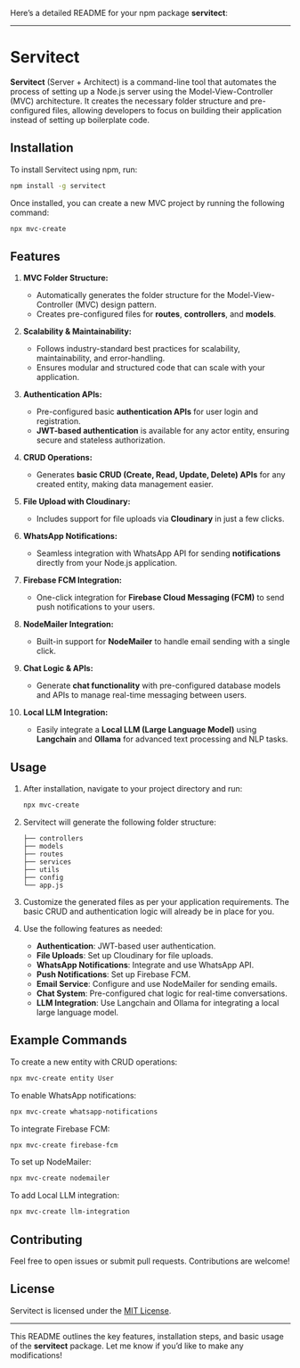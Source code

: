 Here’s a detailed README for your npm package **servitect**:

---

# Servitect

**Servitect** (Server + Architect) is a command-line tool that automates the process of setting up a Node.js server using the Model-View-Controller (MVC) architecture. It creates the necessary folder structure and pre-configured files, allowing developers to focus on building their application instead of setting up boilerplate code. 

## Installation

To install Servitect using npm, run:

```bash
npm install -g servitect
```

Once installed, you can create a new MVC project by running the following command:

```bash
npx mvc-create
```

## Features

1. **MVC Folder Structure:**
   - Automatically generates the folder structure for the Model-View-Controller (MVC) design pattern.
   - Creates pre-configured files for **routes**, **controllers**, and **models**.

2. **Scalability & Maintainability:**
   - Follows industry-standard best practices for scalability, maintainability, and error-handling.
   - Ensures modular and structured code that can scale with your application.

3. **Authentication APIs:**
   - Pre-configured basic **authentication APIs** for user login and registration.
   - **JWT-based authentication** is available for any actor entity, ensuring secure and stateless authorization.

4. **CRUD Operations:**
   - Generates **basic CRUD (Create, Read, Update, Delete) APIs** for any created entity, making data management easier.
   
5. **File Upload with Cloudinary:**
   - Includes support for file uploads via **Cloudinary** in just a few clicks.

6. **WhatsApp Notifications:**
   - Seamless integration with WhatsApp API for sending **notifications** directly from your Node.js application.

7. **Firebase FCM Integration:**
   - One-click integration for **Firebase Cloud Messaging (FCM)** to send push notifications to your users.

8. **NodeMailer Integration:**
   - Built-in support for **NodeMailer** to handle email sending with a single click.

9. **Chat Logic & APIs:**
   - Generate **chat functionality** with pre-configured database models and APIs to manage real-time messaging between users.

10. **Local LLM Integration:**
    - Easily integrate a **Local LLM (Large Language Model)** using **Langchain** and **Ollama** for advanced text processing and NLP tasks.

## Usage

1. After installation, navigate to your project directory and run:

    ```bash
    npx mvc-create
    ```

2. Servitect will generate the following folder structure:

   ```
   ├── controllers
   ├── models
   ├── routes
   ├── services
   ├── utils
   ├── config
   └── app.js
   ```

3. Customize the generated files as per your application requirements. The basic CRUD and authentication logic will already be in place for you.

4. Use the following features as needed:
    - **Authentication**: JWT-based user authentication.
    - **File Uploads**: Set up Cloudinary for file uploads.
    - **WhatsApp Notifications**: Integrate and use WhatsApp API.
    - **Push Notifications**: Set up Firebase FCM.
    - **Email Service**: Configure and use NodeMailer for sending emails.
    - **Chat System**: Pre-configured chat logic for real-time conversations.
    - **LLM Integration**: Use Langchain and Ollama for integrating a local large language model.

## Example Commands

To create a new entity with CRUD operations:

```bash
npx mvc-create entity User
```

To enable WhatsApp notifications:

```bash
npx mvc-create whatsapp-notifications
```

To integrate Firebase FCM:

```bash
npx mvc-create firebase-fcm
```

To set up NodeMailer:

```bash
npx mvc-create nodemailer
```

To add Local LLM integration:

```bash
npx mvc-create llm-integration
```

## Contributing

Feel free to open issues or submit pull requests. Contributions are welcome!

## License

Servitect is licensed under the [MIT License](LICENSE).

---

This README outlines the key features, installation steps, and basic usage of the **servitect** package. Let me know if you’d like to make any modifications!